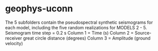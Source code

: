 # geophys-uconn
The 5 subfolders contain the pseudospectral synthetic seismograms for each model, including the five random realizations for MODELS 2 - 5. 
Seismogram time step = 0.2 s
Column 1 = Time (s)
Column 2 = Source- receiver great circle distance (degrees)
Column 3 = Amplitude (ground velocity)


